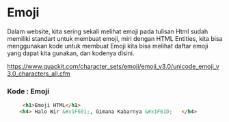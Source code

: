 # Emoji
Dalam website, kita sering sekali melihat emoji pada tulisan
Html sudah memiliki standart untuk membuat emoji, miri dengan HTML Entities, kita bisa menggunakan kode untuk membuat Emoji 
kita bisa melihat daftar emoji yang dapat kita gunakan, dan kodenya disini.

https://www.quackit.com/character_sets/emoji/emoji_v3.0/unicode_emoji_v3.0_characters_all.cfm

### Kode : Emoji 
```html
     <h1>Emoji HTML</h1>
    <h4> Halo Wir &#x1F601;, Gimana Kabarnya &#x1F61D;	 </h4>
```

